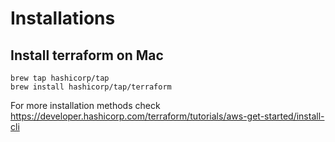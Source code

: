 # Installations

 


## Install terraform on Mac
```
brew tap hashicorp/tap
brew install hashicorp/tap/terraform
```
For more installation methods check https://developer.hashicorp.com/terraform/tutorials/aws-get-started/install-cli


